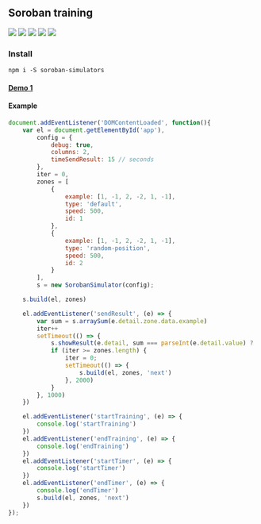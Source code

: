 ## Soroban training

![](https://travis-ci.org/web-west/soroban-simulators.svg?branch=master) ![](https://img.shields.io/github/stars/web-west/soroban-simulators.svg) ![](https://img.shields.io/github/forks/web-west/soroban-simulators.svg) ![](https://img.shields.io/github/tag/web-west/soroban-simulators.svg) ![](https://img.shields.io/github/issues/web-west/soroban-simulators.svg)

### Install

`npm i -S soroban-simulators`

#### [Demo 1](https://web-west.github.io/dist/index.html)

#### Example

```javascript
document.addEventListener('DOMContentLoaded', function(){
    var el = document.getElementById('app'),
        config = {
            debug: true,
            columns: 2,
            timeSendResult: 15 // seconds
        },
        iter = 0,
        zones = [
            {
                example: [1, -1, 2, -2, 1, -1],
                type: 'default',
                speed: 500,
                id: 1
            },
            {
                example: [1, -1, 2, -2, 1, -1],
                type: 'random-position',
                speed: 500,
                id: 2
            }
        ],                
        s = new SorobanSimulator(config);

    s.build(el, zones)

    el.addEventListener('sendResult', (e) => {
        var sum = s.arraySum(e.detail.zone.data.example)
        iter++
        setTimeout(() => {
            s.showResult(e.detail, sum === parseInt(e.detail.value) ? 'success' : 'error')
            if (iter >= zones.length) {
                iter = 0;
                setTimeout(() => {
                    s.build(el, zones, 'next')
                }, 2000)
            }
        }, 1000)
    })

    el.addEventListener('startTraining', (e) => {
        console.log('startTraining')
    })
    el.addEventListener('endTraining', (e) => {
        console.log('endTraining')
    })
    el.addEventListener('startTimer', (e) => {
        console.log('startTimer')
    })
    el.addEventListener('endTimer', (e) => {
        console.log('endTimer')
        s.build(el, zones, 'next')
    })
});

```